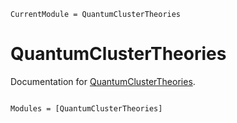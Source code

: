```@meta
CurrentModule = QuantumClusterTheories
```

# QuantumClusterTheories

Documentation for [QuantumClusterTheories](https://github.com/Quantum-Many-Body/QuantumClusterTheories.jl).

```@index
```

```@autodocs
Modules = [QuantumClusterTheories]
```
